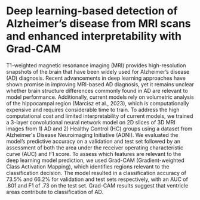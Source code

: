 # Deep learning-based detection of Alzheimer’s disease from MRI scans and enhanced interpretability with Grad-CAM

T1-weighted magnetic resonance imaging (MRI) provides high-resolution snapshots of the brain that have been widely used for Alzheimer’s disease (AD) diagnosis. Recent advancements in deep learning approaches have shown promise in improving MRI-based AD diagnosis, yet it remains unclear whether brain structure differences commonly found in AD are relevant to model performance. Additionally, current models rely on volumetric analysis of the hippocampal region (Marcisz et al., 2023), which is computationally expensive and requires considerable time to train. To address the high computational cost and limited interpretability of current models, we trained a 3-layer convolutional neural network model on 2D slices of 3D MRI images from 1) AD and 2) Healthy Control (HC) groups using a dataset from Alzheimer's Disease Neuroimaging Initiative (ADNI). We evaluated the model’s predictive accuracy on a validation and test set followed by an assessment of both the area under the receiver operating characteristic curve (AUC) and F1 score. To assess which features are relevant to the deep learning model prediction, we used Grad-CAM (Gradient-weighted Class Activation Mapping), which identifies regions relevant to the classification decision. The model resulted in a classification accuracy of 73.5% and 66.2% for validation and test sets respectively, with an AUC of .801 and F1 of .73 on the test set. Grad-CAM results suggest that ventricle areas contribute to classification of AD.
